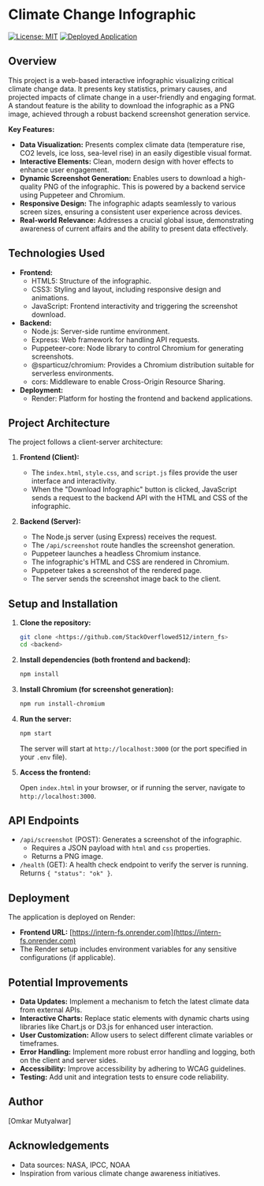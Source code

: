 # Climate Change Infographic

[![License: MIT](https://img.shields.io/badge/License-MIT-yellow.svg)](https://opensource.org/licenses/MIT)
[![Deployed Application](https://img.shields.io/badge/Deployed-Live-brightgreen)](https://intern-fs.onrender.com)

## Overview

This project is a web-based interactive infographic visualizing critical climate change data. It presents key statistics, primary causes, and projected impacts of climate change in a user-friendly and engaging format. A standout feature is the ability to download the infographic as a PNG image, achieved through a robust backend screenshot generation service.

**Key Features:**

-   **Data Visualization:** Presents complex climate data (temperature rise, CO2 levels, ice loss, sea-level rise) in an easily digestible visual format.
-   **Interactive Elements:** Clean, modern design with hover effects to enhance user engagement.
-   **Dynamic Screenshot Generation:** Enables users to download a high-quality PNG of the infographic. This is powered by a backend service using Puppeteer and Chromium.
-   **Responsive Design:** The infographic adapts seamlessly to various screen sizes, ensuring a consistent user experience across devices.
-   **Real-world Relevance:** Addresses a crucial global issue, demonstrating awareness of current affairs and the ability to present data effectively.

## Technologies Used

-   **Frontend:**
    -   HTML5: Structure of the infographic.
    -   CSS3: Styling and layout, including responsive design and animations.
    -   JavaScript: Frontend interactivity and triggering the screenshot download.
-   **Backend:**
    -   Node.js: Server-side runtime environment.
    -   Express: Web framework for handling API requests.
    -   Puppeteer-core: Node library to control Chromium for generating screenshots.
    -   @sparticuz/chromium: Provides a Chromium distribution suitable for serverless environments.
    -   cors: Middleware to enable Cross-Origin Resource Sharing.
-   **Deployment:**
    -   Render: Platform for hosting the frontend and backend applications.

## Project Architecture

The project follows a client-server architecture:

1.  **Frontend (Client):**

    -   The `index.html`, `style.css`, and `script.js` files provide the user interface and interactivity.
    -   When the "Download Infographic" button is clicked, JavaScript sends a request to the backend API with the HTML and CSS of the infographic.

2.  **Backend (Server):**
    -   The Node.js server (using Express) receives the request.
    -   The `/api/screenshot` route handles the screenshot generation.
    -   Puppeteer launches a headless Chromium instance.
    -   The infographic's HTML and CSS are rendered in Chromium.
    -   Puppeteer takes a screenshot of the rendered page.
    -   The server sends the screenshot image back to the client.

## Setup and Installation

1.  **Clone the repository:**

    ```bash
    git clone <https://github.com/StackOverflowed512/intern_fs>
    cd <backend>
    ```

2.  **Install dependencies (both frontend and backend):**

    ```bash
    npm install
    ```

3.  **Install Chromium (for screenshot generation):**

    ```bash
    npm run install-chromium
    ```

4.  **Run the server:**

    ```bash
    npm start
    ```

    The server will start at `http://localhost:3000` (or the port specified in your `.env` file).

5.  **Access the frontend:**

    Open `index.html` in your browser, or if running the server, navigate to `http://localhost:3000`.

## API Endpoints

-   `/api/screenshot` (POST): Generates a screenshot of the infographic.
    -   Requires a JSON payload with `html` and `css` properties.
    -   Returns a PNG image.
-   `/health` (GET): A health check endpoint to verify the server is running. Returns `{ "status": "ok" }`.

## Deployment

The application is deployed on Render:

-   **Frontend URL:** [https://intern-fs.onrender.com](https://intern-fs.onrender.com)
-   The Render setup includes environment variables for any sensitive configurations (if applicable).

## Potential Improvements

-   **Data Updates:** Implement a mechanism to fetch the latest climate data from external APIs.
-   **Interactive Charts:** Replace static elements with dynamic charts using libraries like Chart.js or D3.js for enhanced user interaction.
-   **User Customization:** Allow users to select different climate variables or timeframes.
-   **Error Handling:** Implement more robust error handling and logging, both on the client and server sides.
-   **Accessibility:** Improve accessibility by adhering to WCAG guidelines.
-   **Testing:** Add unit and integration tests to ensure code reliability.

## Author

\[Omkar Mutyalwar]

## Acknowledgements

-   Data sources: NASA, IPCC, NOAA
-   Inspiration from various climate change awareness initiatives.
